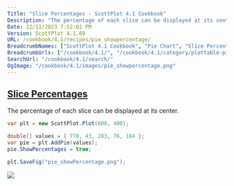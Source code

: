 ```yaml
---
Title: "Slice Percentages - ScottPlot 4.1 Cookbook"
Description: "The percentage of each slice can be displayed at its center."
Date: 12/11/2023 7:52:02 PM
Version: ScottPlot 4.1.69
URL: /cookbook/4.1/recipes/pie_showpercentage/
BreadcrumbNames: ["ScottPlot 4.1 Cookbook", "Pie Chart", "Slice Percentages"]
BreadcrumbUrls: ["/cookbook/4.1/", "/cookbook/4.1/category/plottable-pie", "/cookbook/4.1/recipes/pie_showpercentage/"]
SearchUrl: "/cookbook/4.1/search/"
OgImage: "/cookbook/4.1/images/pie_showpercentage.png"
---
```


<h2><a href='/cookbook/4.1/recipes/pie_showpercentage/'>Slice Percentages</a></h2>

The percentage of each slice can be displayed at its center.

```cs
var plt = new ScottPlot.Plot(600, 400);

double[] values = { 778, 43, 283, 76, 184 };
var pie = plt.AddPie(values);
pie.ShowPercentages = true;

plt.SaveFig("pie_showPercentage.png");
```

<img src='../../images/pie_showpercentage.png' class='d-block mx-auto my-5' />


